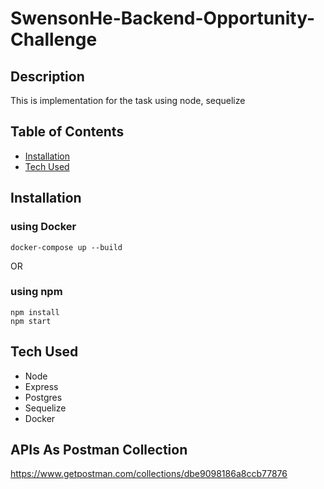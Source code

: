 # SwensonHe-Backend-Opportunity-Challenge

## Description

This is implementation for the task using node, sequelize

## Table of Contents

- [Installation](#installation)
- [Tech Used](#tech-used)

## Installation

### using Docker

```
docker-compose up --build
```

OR

### using npm

```
npm install
npm start

```

## Tech Used

- Node
- Express
- Postgres
- Sequelize
- Docker

## APIs As Postman Collection
https://www.getpostman.com/collections/dbe9098186a8ccb77876

